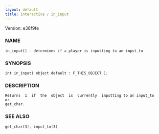 ```yaml
---
layout: default
title: interactive / in_input
---
```


Version: e36f9fe




### NAME
    in_input() - determines if a player is inputting to an input_to


### SYNOPSIS
    int in_input( object default : F_THIS_OBJECT );


### DESCRIPTION
    Returns  1  if  the  object  is  currently  inputting to an input_to or
    get_char.


### SEE ALSO
    get_char(3), input_to(3)



